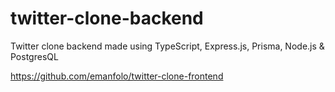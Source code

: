 # twitter-clone-backend

Twitter clone backend made using TypeScript, Express.js, Prisma, Node.js & PostgresQL

https://github.com/emanfolo/twitter-clone-frontend
